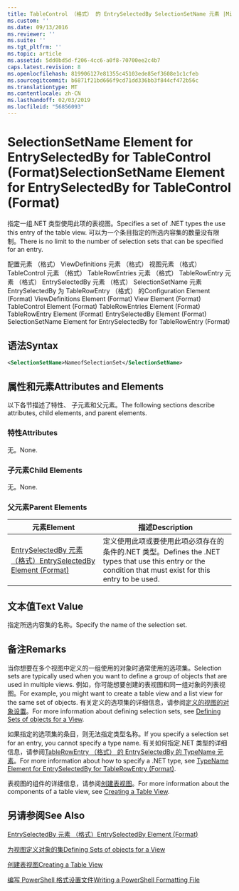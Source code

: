```yaml
---
title: TableControl （格式） 的 EntrySelectedBy SelectionSetName 元素 |Microsoft Docs
ms.custom: ''
ms.date: 09/13/2016
ms.reviewer: ''
ms.suite: ''
ms.tgt_pltfrm: ''
ms.topic: article
ms.assetid: 5dd0bd5d-f206-4cc6-a0f8-70700ee2c4b7
caps.latest.revision: 8
ms.openlocfilehash: 819906127e81355c45103ede85ef3608e1c1cfeb
ms.sourcegitcommit: b6871f21bd666f9cd71dd336bb3f844cf472b56c
ms.translationtype: MT
ms.contentlocale: zh-CN
ms.lasthandoff: 02/03/2019
ms.locfileid: "56856093"
---
```

# <a name="selectionsetname-element-for-entryselectedby-for-tablecontrol-format"></a><span data-ttu-id="8a962-102">SelectionSetName Element for EntrySelectedBy for TableControl (Format)</span><span class="sxs-lookup"><span data-stu-id="8a962-102">SelectionSetName Element for EntrySelectedBy for TableControl (Format)</span></span>

<span data-ttu-id="8a962-103">指定一组.NET 类型使用此项的表视图。</span><span class="sxs-lookup"><span data-stu-id="8a962-103">Specifies a set of .NET types the use this entry of the table view.</span></span> <span data-ttu-id="8a962-104">可以为一个条目指定的所选内容集的数量没有限制。</span><span class="sxs-lookup"><span data-stu-id="8a962-104">There is no limit to the number of selection sets that can be specified for an entry.</span></span>

<span data-ttu-id="8a962-105">配置元素 （格式） ViewDefinitions 元素 （格式） 视图元素 （格式） TableControl 元素 （格式） TableRowEntries 元素 （格式） TableRowEntry 元素 （格式） EntrySelectedBy 元素 （格式） SelectionSetName 元素EntrySelectedBy 为 TableRowEntry （格式） 的</span><span class="sxs-lookup"><span data-stu-id="8a962-105">Configuration Element (Format) ViewDefinitions Element (Format) View Element (Format) TableControl Element (Format) TableRowEntries Element (Format) TableRowEntry Element (Format) EntrySelectedBy Element (Format) SelectionSetName Element for EntrySelectedBy for TableRowEntry (Format)</span></span>

## <a name="syntax"></a><span data-ttu-id="8a962-106">语法</span><span class="sxs-lookup"><span data-stu-id="8a962-106">Syntax</span></span>

```xml
<SelectionSetName>NameofSelectionSet</SelectionSetName>
```

## <a name="attributes-and-elements"></a><span data-ttu-id="8a962-107">属性和元素</span><span class="sxs-lookup"><span data-stu-id="8a962-107">Attributes and Elements</span></span>

<span data-ttu-id="8a962-108">以下各节描述了特性、 子元素和父元素。</span><span class="sxs-lookup"><span data-stu-id="8a962-108">The following sections describe attributes, child elements, and parent elements.</span></span>

### <a name="attributes"></a><span data-ttu-id="8a962-109">特性</span><span class="sxs-lookup"><span data-stu-id="8a962-109">Attributes</span></span>

<span data-ttu-id="8a962-110">无。</span><span class="sxs-lookup"><span data-stu-id="8a962-110">None.</span></span>

### <a name="child-elements"></a><span data-ttu-id="8a962-111">子元素</span><span class="sxs-lookup"><span data-stu-id="8a962-111">Child Elements</span></span>

<span data-ttu-id="8a962-112">无。</span><span class="sxs-lookup"><span data-stu-id="8a962-112">None.</span></span>

### <a name="parent-elements"></a><span data-ttu-id="8a962-113">父元素</span><span class="sxs-lookup"><span data-stu-id="8a962-113">Parent Elements</span></span>

|<span data-ttu-id="8a962-114">元素</span><span class="sxs-lookup"><span data-stu-id="8a962-114">Element</span></span>|<span data-ttu-id="8a962-115">描述</span><span class="sxs-lookup"><span data-stu-id="8a962-115">Description</span></span>|
|-------------|-----------------|
|[<span data-ttu-id="8a962-116">EntrySelectedBy 元素 （格式）</span><span class="sxs-lookup"><span data-stu-id="8a962-116">EntrySelectedBy Element (Format)</span></span>](./entryselectedby-element-for-tablerowentry-for-tablecontrol-format.md)|<span data-ttu-id="8a962-117">定义使用此项或要使用此项必须存在的条件的.NET 类型。</span><span class="sxs-lookup"><span data-stu-id="8a962-117">Defines the .NET types that use this entry or the condition that must exist for this entry to be used.</span></span>|

## <a name="text-value"></a><span data-ttu-id="8a962-118">文本值</span><span class="sxs-lookup"><span data-stu-id="8a962-118">Text Value</span></span>

<span data-ttu-id="8a962-119">指定所选内容集的名称。</span><span class="sxs-lookup"><span data-stu-id="8a962-119">Specify the name of the selection set.</span></span>

## <a name="remarks"></a><span data-ttu-id="8a962-120">备注</span><span class="sxs-lookup"><span data-stu-id="8a962-120">Remarks</span></span>

<span data-ttu-id="8a962-121">当你想要在多个视图中定义的一组使用的对象时通常使用的选项集。</span><span class="sxs-lookup"><span data-stu-id="8a962-121">Selection sets are typically used when you want to define a group of objects that are used in multiple views.</span></span> <span data-ttu-id="8a962-122">例如，你可能想要创建的表视图和同一组对象的列表视图。</span><span class="sxs-lookup"><span data-stu-id="8a962-122">For example, you might want to create a table view and a list view for the same set of objects.</span></span> <span data-ttu-id="8a962-123">有关定义的选项集的详细信息，请参阅[定义的视图的对象设置](./defining-selection-sets.md)。</span><span class="sxs-lookup"><span data-stu-id="8a962-123">For more information about defining selection sets, see [Defining Sets of objects for a View](./defining-selection-sets.md).</span></span>

<span data-ttu-id="8a962-124">如果指定的选项集的条目，则无法指定类型名称。</span><span class="sxs-lookup"><span data-stu-id="8a962-124">If you specify a selection set for an entry, you cannot specify a type name.</span></span> <span data-ttu-id="8a962-125">有关如何指定.NET 类型的详细信息，请参阅[TableRowEntry （格式） 的 EntrySelectedBy 的 TypeName 元素](./typename-element-for-entryselectedby-for-tablecontrol-format.md)。</span><span class="sxs-lookup"><span data-stu-id="8a962-125">For more information about how to specify a .NET type, see [TypeName Element for EntrySelectedBy for TableRowEntry (Format)](./typename-element-for-entryselectedby-for-tablecontrol-format.md).</span></span>

<span data-ttu-id="8a962-126">表视图的组件的详细信息，请参阅[创建表视图](./creating-a-table-view.md)。</span><span class="sxs-lookup"><span data-stu-id="8a962-126">For more information about the components of a table view, see [Creating a Table View](./creating-a-table-view.md).</span></span>

## <a name="see-also"></a><span data-ttu-id="8a962-127">另请参阅</span><span class="sxs-lookup"><span data-stu-id="8a962-127">See Also</span></span>

[<span data-ttu-id="8a962-128">EntrySelectedBy 元素 （格式）</span><span class="sxs-lookup"><span data-stu-id="8a962-128">EntrySelectedBy Element (Format)</span></span>](./entryselectedby-element-for-tablerowentry-for-tablecontrol-format.md)

[<span data-ttu-id="8a962-129">为视图定义对象的集</span><span class="sxs-lookup"><span data-stu-id="8a962-129">Defining Sets of objects for a View</span></span>](./defining-selection-sets.md)

[<span data-ttu-id="8a962-130">创建表视图</span><span class="sxs-lookup"><span data-stu-id="8a962-130">Creating a Table View</span></span>](./creating-a-table-view.md)

[<span data-ttu-id="8a962-131">编写 PowerShell 格式设置文件</span><span class="sxs-lookup"><span data-stu-id="8a962-131">Writing a PowerShell Formatting File</span></span>](./writing-a-powershell-formatting-file.md)
